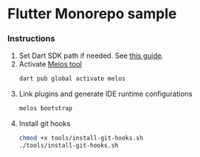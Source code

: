 # Flutter Monorepo sample
### Instructions
1. Set Dart SDK path if needed. See [this guide](https://stackoverflow.com/a/64934005).
2. Activate [Melos tool](https://melos.invertase.dev/)
    ```bash
    dart pub global activate melos 
    ```
3. Link plugins and generate IDE runtime configurations
    ```bash
    melos bootstrap
    ```
4. Install git hooks
    ```bash
    chmod +x tools/install-git-hooks.sh
    ./tools/install-git-hooks.sh
    ```
